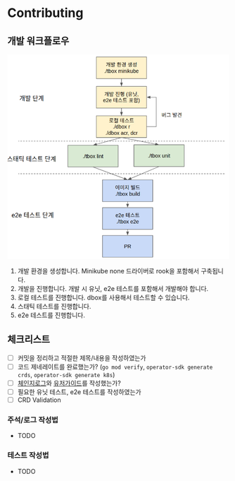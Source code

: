 # Contributing

## 개발 워크플로우

![개발 워크플로우](docs/assets/workflow.png)

1. 개발 환경을 생성합니다. Minikube none 드라이버로 rook을 포함해서 구축됩니다.
2. 개발을 진행합니다. 개발 시 유닛, e2e 테스트를 포함해서 개발해야 합니다.
3. 로컬 테스트를 진행합니다. dbox를 사용해서 테스트할 수 있습니다.
4. 스태틱 테스트를 진행합니다.
5. e2e 테스트를 진행합니다.

## 체크리스트
* [ ] 커밋을 정리하고 적절한 제목/내용을 작성하였는가
* [ ] 코드 제네레이트를 완료했는가? (`go mod verify`, `operator-sdk generate crds`, `operator-sdk generate k8s`)
* [ ] [체인지로그](CHANGELOG.md)와 [유저가이드](docs/USERGUIDE.md)를 작성했는가? 
* [ ] 필요한 유닛 테스트, e2e 테스트를 작성하였는가
* [ ] CRD Validation

### 주석/로그 작성법
- TODO

### 테스트 작성법
- TODO

